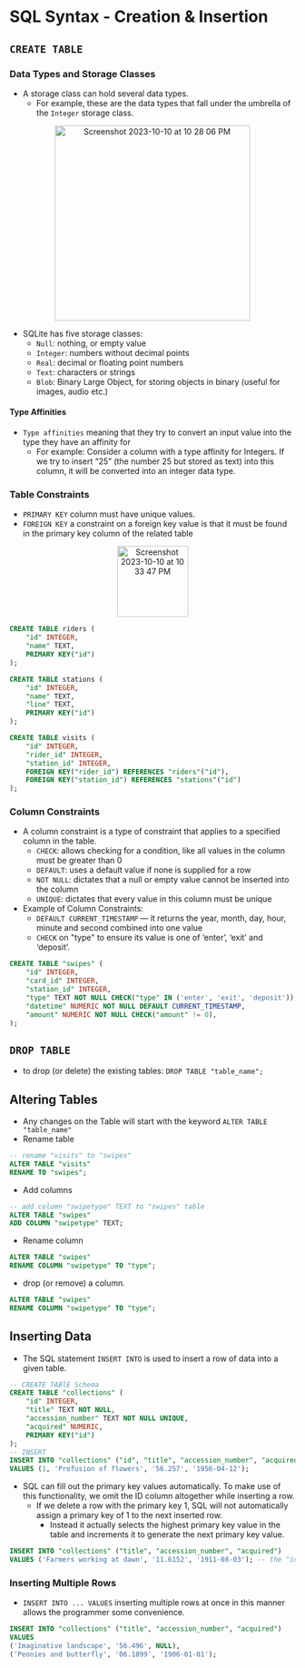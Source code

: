 # SQL Syntax - Creation & Insertion
## `CREATE TABLE`
### Data Types and Storage Classes
- A storage class can hold several data types.
  - For example, these are the data types that fall under the umbrella of the `Integer` storage class.
<p align="center">
<img width="344" alt="Screenshot 2023-10-10 at 10 28 06 PM" src="https://github.com/CodexploreRepo/sql/assets/64508435/560b292a-797a-4548-a6aa-0a860f098b86"></p>

- SQLite has five storage classes:
  - `Null`: nothing, or empty value
  - `Integer`: numbers without decimal points
  - `Real`: decimal or floating point numbers
  - `Text`: characters or strings
  - `Blob`: Binary Large Object, for storing objects in binary (useful for images, audio etc.)

#### Type Affinities
- `Type affinities` meaning that they try to convert an input value into the type they have an affinity for
  - For example: Consider a column with a type affinity for Integers. If we try to insert “25” (the number 25 but stored as text) into this column, it will be converted into an integer data type.

### Table Constraints
- `PRIMARY KEY` column must have unique values.
- `FOREIGN KEY` a constraint on a foreign key value is that it must be found in the primary key column of the related table
<p align="center">
<img width="125" alt="Screenshot 2023-10-10 at 10 33 47 PM" src="https://github.com/CodexploreRepo/sql/assets/64508435/421af2e2-9a10-4d99-b7c6-e7f139953bcc">
</p>

```sql
CREATE TABLE riders (
    "id" INTEGER,
    "name" TEXT,
    PRIMARY KEY("id")
);

CREATE TABLE stations (
    "id" INTEGER,
    "name" TEXT,
    "line" TEXT,
    PRIMARY KEY("id")
);

CREATE TABLE visits (
    "id" INTEGER,
    "rider_id" INTEGER,
    "station_id" INTEGER,
    FOREIGN KEY("rider_id") REFERENCES "riders"("id"),
    FOREIGN KEY("station_id") REFERENCES "stations"("id")
);

```

### Column Constraints
- A column constraint is a type of constraint that applies to a specified column in the table.
  - `CHECK`: allows checking for a condition, like all values in the column must be greater than 0
  - `DEFAULT`: uses a default value if none is supplied for a row
  - `NOT NULL`: dictates that a null or empty value cannot be inserted into the column
  - `UNIQUE`: dictates that every value in this column must be unique
- Example of Column Constraints:
  - `DEFAULT CURRENT_TIMESTAMP` — it returns the year, month, day, hour, minute and second combined into one value
  - `CHECK` on "type" to ensure its value is one of ‘enter’, ‘exit’ and ‘deposit’. 
```sql
CREATE TABLE "swipes" (
    "id" INTEGER,
    "card_id" INTEGER,
    "station_id" INTEGER,
    "type" TEXT NOT NULL CHECK("type" IN ('enter', 'exit', 'deposit')),
    "datetime" NUMERIC NOT NULL DEFAULT CURRENT_TIMESTAMP,
    "amount" NUMERIC NOT NULL CHECK("amount" != 0),
);
```

## `DROP TABLE`
- to drop (or delete) the existing tables: `DROP TABLE "table_name";`

## Altering Tables
- Any changes on the Table will start with the keyword `ALTER TABLE "table_name"`
- Rename table
```sql
-- rename "visits" to "swipes"
ALTER TABLE "visits"
RENAME TO "swipes";
```
- Add columns
```sql
-- add column "swipetype" TEXT to "swipes" table
ALTER TABLE "swipes"
ADD COLUMN "swipetype" TEXT;
```
- Rename column
```sql
ALTER TABLE "swipes"
RENAME COLUMN "swipetype" TO "type";
```
- drop (or remove) a column.
```sql
ALTER TABLE "swipes"
RENAME COLUMN "swipetype" TO "type";
```

## Inserting Data
- The SQL statement `INSERT INTO` is used to insert a row of data into a given table.
```sql
-- CREATE TABlE Schema
CREATE TABLE "collections" (
    "id" INTEGER,
    "title" TEXT NOT NULL,
    "accession_number" TEXT NOT NULL UNIQUE,
    "acquired" NUMERIC,
    PRIMARY KEY("id")
);
-- INSERT
INSERT INTO "collections" ("id", "title", "accession_number", "acquired")
VALUES (1, 'Profusion of flowers', '56.257', '1956-04-12');
```
- SQL can fill out the primary key values automatically. To make use of this functionality, we omit the ID column altogether while inserting a row.
  - If we delete a row with the primary key 1, SQL will not automatically assign a primary key of 1 to the next inserted row.
    - Instead it actually selects the highest primary key value in the table and increments it to generate the next primary key value.
```sql
INSERT INTO "collections" ("title", "accession_number", "acquired")
VALUES ('Farmers working at dawn', '11.6152', '1911-08-03'); -- the "id" will be auto-populated as 2
```
### Inserting Multiple Rows
- `INSERT INTO ... VALUES` inserting multiple rows at once in this manner allows the programmer some convenience.
```sql
INSERT INTO "collections" ("title", "accession_number", "acquired") 
VALUES 
('Imaginative landscape', '56.496', NULL),
('Peonies and butterfly', '06.1899', '1906-01-01');
```
